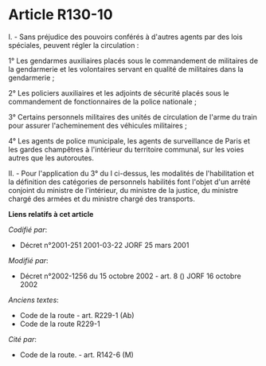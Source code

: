 # Article R130-10

I. - Sans préjudice des pouvoirs conférés à d'autres agents par des lois spéciales, peuvent régler la circulation :

1° Les gendarmes auxiliaires placés sous le commandement de militaires de la gendarmerie et les volontaires servant en
qualité de militaires dans la gendarmerie ;

2° Les policiers auxiliaires et les adjoints de sécurité placés sous le commandement de fonctionnaires de la police
nationale ;

3° Certains personnels militaires des unités de circulation de l'arme du train pour assurer l'acheminement des véhicules
militaires ;

4° Les agents de police municipale, les agents de surveillance de Paris et les gardes champêtres à l'intérieur du territoire
communal, sur les voies autres que les autoroutes.

II. - Pour l'application du 3° du I ci-dessus, les modalités de l'habilitation et la définition des catégories de personnels
habilités font l'objet d'un arrêté conjoint du ministre de l'intérieur, du ministre de la justice, du ministre chargé des
armées et du ministre chargé des transports.

**Liens relatifs à cet article**

_Codifié par_:

  - Décret n°2001-251 2001-03-22 JORF 25 mars 2001

_Modifié par_:

  - Décret n°2002-1256 du 15 octobre 2002 - art. 8 () JORF 16 octobre 2002

_Anciens textes_:

  - Code de la route - art. R229-1 (Ab)
  - Code de la route R229-1

_Cité par_:

  - Code de la route. - art. R142-6 (M)

